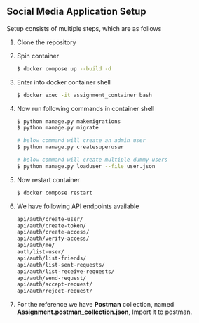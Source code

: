## Social Media Application Setup

Setup consists of multiple steps, which are as follows
1. Clone the repository
2. Spin container
    ```sh
    $ docker compose up --build -d
    ```
3. Enter into docker container shell 
    ```sh
    $ docker exec -it assignment_container bash
    ```

4. Now run following commands in container shell
    ```sh
    $ python manage.py makemigrations
    $ python manage.py migrate

    # below command will create an admin user
    $ python manage.py createsuperuser

    # below command will create multiple dummy users
    $ python manage.py loaduser --file user.json
    ```
5. Now restart container
    ```sh
    $ docker compose restart
    ```
5. We have following API endpoints available
    ```txt
    api/auth/create-user/
    api/auth/create-token/
    api/auth/create-access/
    api/auth/verify-access/
    api/auth/me/
    auth/list-user/
    api/auth/list-friends/
    api/auth/list-sent-requests/
    api/auth/list-receive-requests/
    api/auth/send-request/
    api/auth/accept-request/
    api/auth/reject-request/
    ```
6. For the reference we have __Postman__ collection, named __Assignment.postman_collection.json__, Import it to postman.